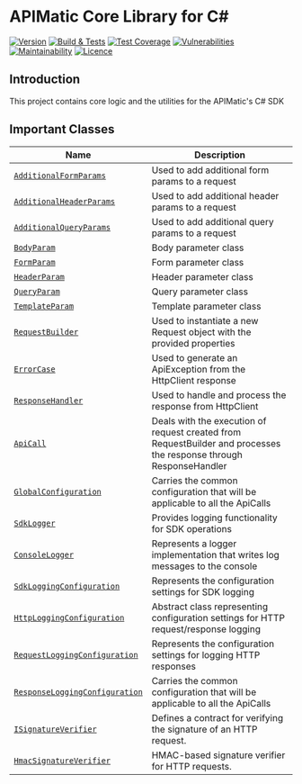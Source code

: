 # APIMatic Core Library for C#

[![Version][nuget-version]][nuget-url]
[![Build & Tests][test-badge]][test-url]
[![Test Coverage][coverage-badge]][coverage-url]
[![Vulnerabilities][vulnerabilities-badge]][vulnerabilities-url]
[![Maintainability][maintainability-badge]][maintainability-url]
[![Licence][license-badge]][license-url]

## Introduction

This project contains core logic and the utilities for the APIMatic's C# SDK

## Important Classes

| Name                                                                                                           | Description                                                                                                        |
|----------------------------------------------------------------------------------------------------------------|--------------------------------------------------------------------------------------------------------------------|
| [`AdditionalFormParams`](APIMatic.Core/Request/Parameters/AdditionalFormParams.cs)                             | Used to add additional form params to a request                                                                    |
| [`AdditionalHeaderParams`](APIMatic.Core/Request/Parameters/AdditionalHeaderParams.cs)                         | Used to add additional header params to a request                                                                  |
| [`AdditionalQueryParams`](APIMatic.Core/Request/Parameters/AdditionalQueryParams.cs)                           | Used to add additional query params to a request                                                                   |
| [`BodyParam`](APIMatic.Core/Request/Parameters/BodyParam.cs)                                                   | Body parameter class                                                                                               |
| [`FormParam`](APIMatic.Core/Request/Parameters/FormParam.cs)                                                   | Form parameter class                                                                                               |
| [`HeaderParam`](APIMatic.Core/Request/Parameters/HeaderParam.cs)                                               | Header parameter class                                                                                             |
| [`QueryParam`](APIMatic.Core/Request/Parameters/QueryParam.cs)                                                 | Query parameter class                                                                                              |
| [`TemplateParam`](APIMatic.Core/Request/Parameters/TemplateParam.cs)                                           | Template parameter class                                                                                           |
| [`RequestBuilder`](APIMatic.Core/Request/RequestBuilder.cs)                                                    | Used to instantiate a new Request object with the provided properties                                              |
| [`ErrorCase`](APIMatic.Core/Response/ErrorCase.cs)                                                             | Used to generate an ApiException from the HttpClient response                                                      |
| [`ResponseHandler`](APIMatic.Core/Response/ResponseHandler.cs)                                                 | Used to handle and process the response from HttpClient                                                            |
| [`ApiCall`](APIMatic.Core/ApiCall.cs)                                                                          | Deals with the execution of request created from RequestBuilder and processes the response through ResponseHandler |
| [`GlobalConfiguration`](APIMatic.Core/GlobalConfiguration.cs)                                                  | Carries the common configuration that will be applicable to all the ApiCalls                                       |
| [`SdkLogger`](APIMatic.Core//Utilities/Logger/SdkLogger.cs)                                                    | Provides logging functionality for SDK operations                                                                  |
| [`ConsoleLogger`](APIMatic.Core//Utilities/Logger/ConsoleLogger.cs)                                            | Represents a logger implementation that writes log messages to the console                                         |
| [`SdkLoggingConfiguration`](APIMatic.Core/Utilities/Logger/Configuration/SdkLoggingConfiguration.cs)           | Represents the configuration settings for SDK logging                                                              |
| [`HttpLoggingConfiguration`](APIMatic.Core/Utilities/Logger/Configuration/HttpLoggingConfiguration.cs)         | Abstract class representing configuration settings for HTTP request/response logging                               |
| [`RequestLoggingConfiguration`](APIMatic.Core/Utilities/Logger/Configuration/RequestLoggingConfiguration.cs)   | Represents the configuration settings for logging HTTP responses                                                   |
| [`ResponseLoggingConfiguration`](APIMatic.Core/Utilities/Logger/Configuration/ResponseLoggingConfiguration.cs) | Carries the common configuration that will be applicable to all the ApiCalls                                       |
| [`ISignatureVerifier`](APIMatic.Core/Security/Abstractions/ISignatureVerifier.cs) | Defines a contract for verifying the signature of an HTTP request.                                       |
| [`HmacSignatureVerifier`](APIMatic.Core/Security/SignatureVerifier/HmacSignatureVerifier.cs) | HMAC-based signature verifier for HTTP requests.                                       |

[nuget-url]: https://www.nuget.org/packages/APIMatic.Core

[nuget-version]: https://img.shields.io/nuget/v/APIMatic.Core

[nuget-downloads]: https://img.shields.io/nuget/dt/APIMatic.Core

[test-badge]: https://github.com/apimatic/core-lib-csharp/actions/workflows/test.yml/badge.svg

[test-url]: https://github.com/apimatic/core-lib-csharp/actions/workflows/test.yml

[coverage-badge]: https://sonarcloud.io/api/project_badges/measure?project=apimatic_core-lib-csharp&metric=coverage

[coverage-url]: https://sonarcloud.io/summary/new_code?id=apimatic_core-lib-csharp

[vulnerabilities-badge]: https://sonarcloud.io/api/project_badges/measure?project=apimatic_core-lib-csharp&metric=vulnerabilities

[vulnerabilities-url]: https://sonarcloud.io/summary/new_code?id=apimatic_core-lib-csharp

[maintainability-badge]: https://sonarcloud.io/api/project_badges/measure?project=apimatic_core-lib-csharp&metric=sqale_rating

[maintainability-url]: https://sonarcloud.io/summary/new_code?id=apimatic_core-lib-csharp

[license-badge]: https://img.shields.io/badge/licence-MIT-blue

[license-url]: LICENSE
